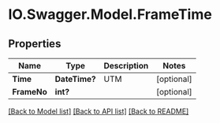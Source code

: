 # IO.Swagger.Model.FrameTime
## Properties

Name | Type | Description | Notes
------------ | ------------- | ------------- | -------------
**Time** | **DateTime?** | UTM | [optional] 
**FrameNo** | **int?** |  | [optional] 

[[Back to Model list]](../README.md#documentation-for-models) [[Back to API list]](../README.md#documentation-for-api-endpoints) [[Back to README]](../README.md)

